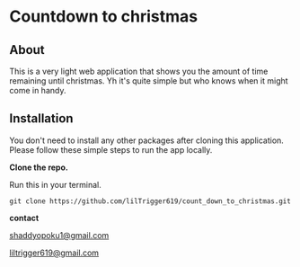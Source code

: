 # Countdown to christmas

## About
This is a very light web application that shows you the amount of time remaining until christmas. Yh it's quite simple but who knows when it might come in handy.

## Installation
You don't need to install any other packages after cloning this application. 
Please follow these simple steps to run the app locally.


**Clone the repo.**

Run this in your terminal. 

	git clone https://github.com/lilTrigger619/count_down_to_christmas.git

  
  **contact**
  
  shaddyopoku1@gmail.com
  
  liltrigger619@gmail.com

